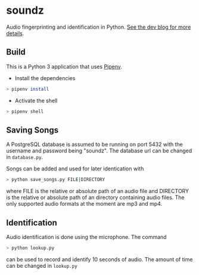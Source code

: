 # soundz

Audio fingerprinting and identification in Python. [See the dev blog for more details](https://soundz.jakerunzer.com/).

## Build

This is a Python 3 application that uses [Pipenv](https://docs.pipenv.org/).

- Install the dependencies

```sh
> pipenv install
```

- Activate the shell

```sh
> pipenv shell
```

## Saving Songs

A PostgreSQL database is assumed to be running on port 5432 with the username and password being "soundz". The database url can be changed in `database.py`.

Songs can be added and used for later identication with 

```sh
> python save_songs.py FILE|DIRECTORY
```

where FILE is the relative or absolute path of an audio file and DIRECTORY is the relative or absolute path of an directory containing audio files. The only supported audio formats at the moment are mp3 and mp4.

## Identification

Audio identification is done using the microphone. The command

```sh
> python lookup.py
```

can be used to record and identify 10 seconds of audio. The amount of time can be changed in `lookup.py`
